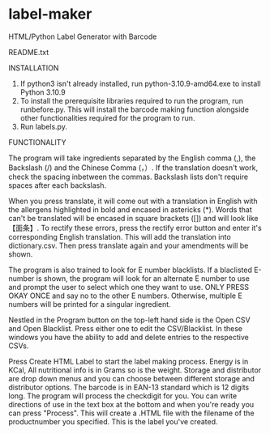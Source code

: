 # label-maker
HTML/Python Label Generator with Barcode

README.txt 

INSTALLATION

1) If python3 isn't already installed, run python-3.10.9-amd64.exe to install Python 3.10.9
2) To install the prerequisite libraries required to run the program, run runbefore.py. This will install the barcode making function alongside other functionalities required for the program to run.
3) Run labels.py.

FUNCTIONALITY

The program will take ingredients separated by the English comma (,), the Backslash (/) and the Chinese Comma (，）. If the translation doesn't work, check the spacing inbetween the commas. Backslash lists don't require spaces after each backslash.

When you press translate, it will come out with a translation in English with the allergens highlighted in bold and encased in astericks (*). Words that can't be translated will be encased in square brackets ([]) and will look like 【面条】. To rectify these errors, press the rectify error button and enter it's corresponding English translation. This will add the translation into dictionary.csv. Then press translate again and your amendments will be shown.

The program is also trained to look for E number blacklists. If a blaclisted E-number is shown, the program will look for an alternate E number to use and prompt the user to select which one they want to use. ONLY PRESS OKAY ONCE and say no to the other E numbers. Otherwise, multiple E numbers will be printed for a singular ingredient. 

Nestled in the Program button on the top-left hand side is the Open CSV and Open Blacklist. Press either one to edit the CSV/Blacklist. In these windows you have the ability to add and delete entries to the respective CSVs.

Press Create HTML Label to start the label making process. Energy is in KCal, All nutritional info is in Grams so is the weight. Storage and distributor are drop down menus and you can choose between different storage and distributor options. The barcode is in EAN-13 standard which is 12 digits long. The program will process the checkdigit for you. You can write directions of use in the text box at the bottom and when you're ready you can press "Process". This will create a .HTML file with the filename of the productnumber you specified. This is the label you've created. 

